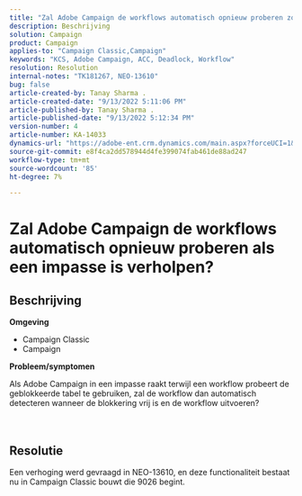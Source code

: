 ```yaml
---
title: "Zal Adobe Campaign de workflows automatisch opnieuw proberen zodra een impasse is verholpen?"
description: Beschrijving
solution: Campaign
product: Campaign
applies-to: "Campaign Classic,Campaign"
keywords: "KCS, Adobe Campaign, ACC, Deadlock, Workflow"
resolution: Resolution
internal-notes: "TK181267, NEO-13610"
bug: false
article-created-by: Tanay Sharma .
article-created-date: "9/13/2022 5:11:06 PM"
article-published-by: Tanay Sharma .
article-published-date: "9/13/2022 5:12:34 PM"
version-number: 4
article-number: KA-14033
dynamics-url: "https://adobe-ent.crm.dynamics.com/main.aspx?forceUCI=1&pagetype=entityrecord&etn=knowledgearticle&id=33c2550b-8733-ed11-9db1-002248086735"
source-git-commit: e8f4ca2dd578944d4fe399074fab461de88ad247
workflow-type: tm+mt
source-wordcount: '85'
ht-degree: 7%

---
```


# Zal Adobe Campaign de workflows automatisch opnieuw proberen als een impasse is verholpen?

## Beschrijving


<b>Omgeving</b>

- Campaign Classic
- Campaign




<b>Probleem/symptomen</b>

Als Adobe Campaign in een impasse raakt terwijl een workflow probeert de geblokkeerde tabel te gebruiken, zal de workflow dan automatisch detecteren wanneer de blokkering vrij is en de workflow uitvoeren?
<br><br> <br>

## Resolutie


Een verhoging werd gevraagd in NEO-13610, en deze functionaliteit bestaat nu in Campaign Classic bouwt die 9026 begint.
